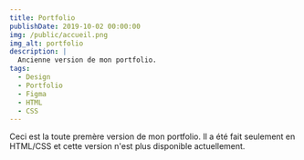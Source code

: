 ```yaml
---
title: Portfolio
publishDate: 2019-10-02 00:00:00
img: /public/accueil.png
img_alt: portfolio
description: |
  Ancienne version de mon portfolio.
tags:
  - Design
  - Portfolio
  - Figma
  - HTML
  - CSS
---
```


Ceci est la toute premère version de mon portfolio. Il a été fait seulement en HTML/CSS et cette version n'est plus disponible actuellement.